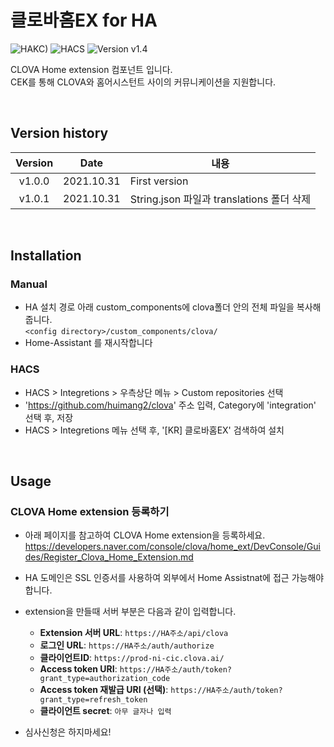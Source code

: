 # 클로바홈EX for HA

![HAKC)][hakc-shield]
![HACS][hacs-shield]
![Version v1.4][version-shield]

CLOVA Home extension 컴포넌트 입니다. <br>
CEK를 통해 CLOVA와 홈어시스턴트 사이의 커뮤니케이션을 지원합니다. <br>

<br>

## Version history
| Version | Date        | 내용              |
| :-----: | :---------: | ----------------------- |
| v1.0.0  | 2021.10.31  | First version  |
| v1.0.1  | 2021.10.31  | String.json 파일과 translations 폴더 삭제  |

<br>

## Installation
### Manual
- HA 설치 경로 아래 custom_components에 clova폴더 안의 전체 파일을 복사해줍니다.<br>
  `<config directory>/custom_components/clova/`<br>
- Home-Assistant 를 재시작합니다<br>
### HACS
- HACS > Integretions > 우측상단 메뉴 > Custom repositories 선택
- 'https://github.com/huimang2/clova' 주소 입력, Category에 'integration' 선택 후, 저장
- HACS > Integretions 메뉴 선택 후, '[KR] 클로바홈EX' 검색하여 설치

<br>

## Usage
### CLOVA Home extension 등록하기

* 아래 페이지를 참고하여 CLOVA Home extension을 등록하세요.
https://developers.naver.com/console/clova/home_ext/DevConsole/Guides/Register_Clova_Home_Extension.md

* HA 도메인은 SSL 인증서를 사용하여 외부에서 Home Assistnat에 접근 가능해야 합니다.

* extension을 만들때 서버 부분은 다음과 같이 입력합니다.
  - **Extension 서버 URL**: `https://HA주소/api/clova`
  - **로그인 URL**: `https://HA주소/auth/authorize`
  - **클라이언트ID**: `https://prod-ni-cic.clova.ai/`
  - **Access token URI**: `https://HA주소/auth/token?grant_type=authorization_code`
  - **Access token 재발급 URI (선택)**: `https://HA주소/auth/token?grant_type=refresh_token`
  - **클라이언트 secret**: `아무 글자나 입력`
* 심사신청은 하지마세요!
 
[version-shield]: https://img.shields.io/badge/version-v1.0.1-orange.svg
[hakc-shield]: https://img.shields.io/badge/HAKC-Enjoy-blue.svg
[hacs-shield]: https://img.shields.io/badge/HACS-Custom-red.svg
